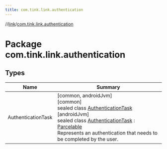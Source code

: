 ```yaml
---
title: com.tink.link.authentication
---
```

//[link](../../index.html)/[com.tink.link.authentication](index.html)



# Package com.tink.link.authentication



## Types


| Name | Summary |
|---|---|
| AuthenticationTask | [common, androidJvm]<br>[common]<br>sealed class [AuthenticationTask]([common]-authentication-task/index.html)<br>[androidJvm]<br>sealed class [AuthenticationTask]([android-jvm]-authentication-task/index.html) : [Parcelable](https://developer.android.com/reference/kotlin/android/os/Parcelable.html)<br>Represents an authentication that needs to be completed by the user. |

